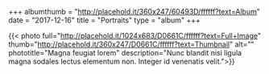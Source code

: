 +++
albumthumb = "http://placehold.it/360x247/60493D/ffffff?text=Album"
date = "2017-12-16"
title = "Portraits"
type = "album"
+++

{{< photo full="http://placehold.it/1024x683/D0661C/ffffff?text=Full+Image" thumb="http://placehold.it/360x247/D0661C/ffffff?text=Thumbnail" alt="" phototitle="Magna feugiat lorem" description="Nunc blandit nisi ligula magna sodales lectus elementum non. Integer id venenatis velit.">}}

